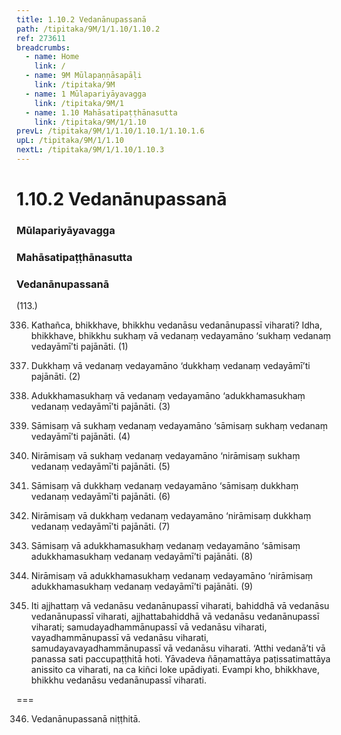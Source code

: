 ```yaml
---
title: 1.10.2 Vedanānupassanā
path: /tipitaka/9M/1/1.10/1.10.2
ref: 273611
breadcrumbs:
  - name: Home
    link: /
  - name: 9M Mūlapaṇṇāsapāḷi
    link: /tipitaka/9M
  - name: 1 Mūlapariyāyavagga
    link: /tipitaka/9M/1
  - name: 1.10 Mahāsatipaṭṭhānasutta
    link: /tipitaka/9M/1/1.10
prevL: /tipitaka/9M/1/1.10/1.10.1/1.10.1.6
upL: /tipitaka/9M/1/1.10
nextL: /tipitaka/9M/1/1.10/1.10.3
---
```


# 1.10.2 Vedanānupassanā

### Mūlapariyāyavagga

### Mahāsatipaṭṭhānasutta

### Vedanānupassanā

(113.)

336. Kathañca, bhikkhave, bhikkhu vedanāsu vedanānupassī viharati? Idha, bhikkhave, bhikkhu sukhaṃ vā vedanaṃ vedayamāno ‘sukhaṃ vedanaṃ vedayāmī’ti pajānāti. (1)

337. Dukkhaṃ vā vedanaṃ vedayamāno ‘dukkhaṃ vedanaṃ vedayāmī’ti pajānāti. (2)

338. Adukkhamasukhaṃ vā vedanaṃ vedayamāno ‘adukkhamasukhaṃ vedanaṃ vedayāmī’ti pajānāti. (3)

339. Sāmisaṃ vā sukhaṃ vedanaṃ vedayamāno ‘sāmisaṃ sukhaṃ vedanaṃ vedayāmī’ti pajānāti. (4)

340. Nirāmisaṃ vā sukhaṃ vedanaṃ vedayamāno ‘nirāmisaṃ sukhaṃ vedanaṃ vedayāmī’ti pajānāti. (5)

341. Sāmisaṃ vā dukkhaṃ vedanaṃ vedayamāno ‘sāmisaṃ dukkhaṃ vedanaṃ vedayāmī’ti pajānāti. (6)

342. Nirāmisaṃ vā dukkhaṃ vedanaṃ vedayamāno ‘nirāmisaṃ dukkhaṃ vedanaṃ vedayāmī’ti pajānāti. (7)

343. Sāmisaṃ vā adukkhamasukhaṃ vedanaṃ vedayamāno ‘sāmisaṃ adukkhamasukhaṃ vedanaṃ vedayāmī’ti pajānāti. (8)

344. Nirāmisaṃ vā adukkhamasukhaṃ vedanaṃ vedayamāno ‘nirāmisaṃ adukkhamasukhaṃ vedanaṃ vedayāmī’ti pajānāti. (9)

345. Iti ajjhattaṃ vā vedanāsu vedanānupassī viharati, bahiddhā vā vedanāsu vedanānupassī viharati, ajjhattabahiddhā vā vedanāsu vedanānupassī viharati; samudayadhammānupassī vā vedanāsu viharati, vayadhammānupassī vā vedanāsu viharati, samudayavayadhammānupassī vā vedanāsu viharati. ‘Atthi vedanā’ti vā panassa sati paccupaṭṭhitā hoti. Yāvadeva ñāṇamattāya paṭissatimattāya anissito ca viharati, na ca kiñci loke upādiyati. Evampi kho, bhikkhave, bhikkhu vedanāsu vedanānupassī viharati.

===

346. Vedanānupassanā niṭṭhitā.




